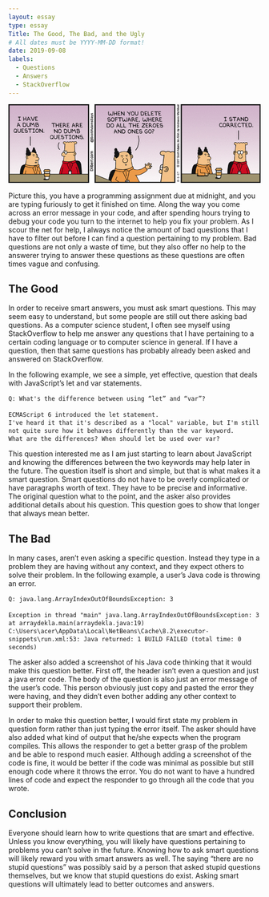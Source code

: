 ```yaml
---
layout: essay
type: essay
Title: The Good, The Bad, and the Ugly
# All dates must be YYYY-MM-DD format!
date: 2019-09-08
labels:
  - Questions
  - Answers
  - StackOverflow
---
```


<img class="ui medium left floated image" src="../images/question.gif">

Picture this, you have a programming assignment due at midnight, and you are typing furiously to get it finished on time. Along the way you come across an error message in your code, and after spending hours trying to debug your code you turn to the internet to help you fix your problem. As I scour the net for help, I always notice the amount of bad questions that I have to filter out before I can find a question pertaining to my problem. Bad questions are not only a waste of time, but they also offer no help to the answerer  trying to answer these questions as these questions are often times vague and confusing. 

## The Good

In order to receive smart answers, you must ask smart questions. This may seem easy to understand, but some people are still out there asking bad questions. As a computer science student, I often see myself using StackOverflow to help me answer any questions that I have pertaining to a certain coding language or to computer science in general. If I have a question, then that same questions has probably already been asked and answered on StackOverflow.

In the following example, we see a simple, yet effective, question that deals with JavaScript’s let and var statements. 

```
Q: What's the difference between using “let” and “var”?
 
ECMAScript 6 introduced the let statement.
I've heard it that it's described as a "local" variable, but I'm still not quite sure how it behaves differently than the var keyword.
What are the differences? When should let be used over var?
```
This question interested me as I am just starting to learn about JavaScript and knowing the differences between the two keywords may help later in the future. The question itself is short and simple, but that is what makes it a smart question. Smart questions do not have to be overly complicated or have paragraphs worth of text. They have to be precise and informative. The original question what to the point, and the asker also provides additional details about his question. This question goes to show that longer that always mean better. 

## The Bad

In many cases, aren’t even asking a specific question. Instead they type in a problem they are having without any context, and they expect others to solve their problem. In the following example, a user’s Java code is throwing an error.

```
Q: java.lang.ArrayIndexOutOfBoundsException: 3

Exception in thread "main" java.lang.ArrayIndexOutOfBoundsException: 3 at arraydekla.main(arraydekla.java:19) C:\Users\acer\AppData\Local\NetBeans\Cache\8.2\executor-snippets\run.xml:53: Java returned: 1 BUILD FAILED (total time: 0 seconds)
```
The asker also added a screenshot of his Java code thinking that it would make this question better. First off, the header isn’t even a question and just a java error code. The body of the question is also just an error message of the user’s code. This person obviously just copy and pasted the error they were having, and they didn’t even bother adding any other context to support their problem. 

In order to make this question better, I would first state my problem in question form rather than just typing the error itself. The asker should have also added what kind of output that he/she expects when the program compiles. This allows the responder to get a better grasp of the problem and be able to respond much easier. Although adding a screenshot of the code is fine, it would be better if the code was minimal as possible but still enough code where it throws the error. You do not want to have a hundred lines of code and expect the responder to go through all the code that you wrote.

## Conclusion
Everyone should learn how to write questions that are smart and effective. Unless you know everything, you will likely have questions pertaining to problems you can’t solve in the future. Knowing how to ask smart questions will likely reward you with smart answers as well. The saying “there are no stupid questions” was possibly said by a person that asked stupid questions themselves, but we know that stupid questions do exist. Asking smart questions will ultimately lead to better outcomes and answers.
